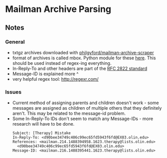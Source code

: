 # Mailman Archive Parsing

## Notes
### General
- txtgz archives downloaded with [philgyford/mailman-archive-scraper](https://github.com/philgyford/mailman-archive-scraper)
- format of archives is called mbox. Python module for these [here](https://docs.python.org/3.5/library/mailbox.html#mailbox.Message). This should be used instead of regex-ing everything.
- In-Reply-To and other headers are part of the [RFC 2822 standard](https://tools.ietf.org/html/rfc2822.html)
- Message-ID is explained more ^
- very helpful regex tool: <http://regexr.com/>

### Issues
- Current method of assigning parents and children doesn't work - some messages are assigned as children of multiple others that they definitely aren't. This may be related to the message-id problem.
- Some In-Reply-To IDs don't seem to match any Message-IDs - more research will have to be done.
  ```
  Subject: [Therapy] Mistake
  In-Reply-To: <d90bee34749c406c99ec65fd5943f6fd@EX03.olin.edu>
  References: <mailman.214.1488394958.1623.therapy@lists.olin.edu>
  	<d90bee34749c406c99ec65fd5943f6fd@EX03.olin.edu>
  Message-ID: <mailman.216.1488395441.1623.therapy@lists.olin.edu>
  ```
